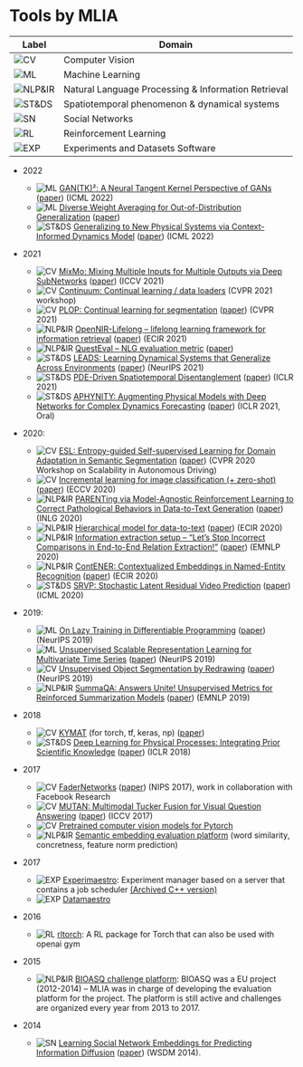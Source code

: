 # Tools by MLIA
| Label   |      Domain    |
|----------|-------------|
| ![CV](https://labl.es/svg?text=CV&bgcolor=F1C40F&width=60) | Computer Vision | 
| ![ML](https://labl.es/svg?text=ML&bgcolor=ee0701&width=60) | Machine Learning | 
| ![NLP&IR](https://labl.es/svg?text=NLP%26IR&bgcolor=9B59B6&width=60) | Natural Language Processing & Information Retrieval |
|![ST&DS](https://labl.es/svg?text=ST%26DS&bgcolor=5DADE2&width=60) | Spatiotemporal phenomenon & dynamical systems |
|![SN](https://labl.es/svg?text=SN&bgcolor=1ABC9C&width=60) | Social Networks |
| ![RL](https://labl.es/svg?text=RL&bgcolor=2BDC00&width=60) | Reinforcement Learning |
| ![EXP](https://labl.es/svg?text=EXP&bgcolor=0225C3&width=60) | Experiments and Datasets Software |

- 2022
  - ![ML](https://labl.es/svg?text=ML&bgcolor=ee0701&width=60) [GAN(TK)²: A Neural Tangent Kernel Perspective of GANs](https://github.com/MLIA/gantk2) ([paper](https://arxiv.org/abs/2106.05566)) (ICML 2022)
  - ![ML](https://labl.es/svg?text=ML&bgcolor=ee0701&width=60) [Diverse Weight Averaging for Out-of-Distribution Generalization](https://github.com/MLIA/diwa) ([paper](https://arxiv.org/abs/2205.09739))
  - ![ST&DS](https://labl.es/svg?text=ST%26DS&bgcolor=5DADE2&width=60) [Generalizing to New Physical Systems via Context-Informed Dynamics Model](https://github.com/MLIA/CoDA) ([paper](https://arxiv.org/abs/2202.01889)) (ICML 2022)

- 2021  
  - ![CV](https://labl.es/svg?text=CV&bgcolor=F1C40F&width=60) [MixMo: Mixing Multiple Inputs for Multiple Outputs via Deep SubNetworks](https://github.com/MLIA/mixmo-pytorch) ([paper](https://arxiv.org/abs/2103.06132)) (ICCV 2021) 
  - ![CV](https://labl.es/svg?text=CV&bgcolor=F1C40F&width=60) [Continuum: Continual learning / data loaders](https://github.com/MLIA/continuum) (CVPR 2021 workshop)
  - ![CV](https://labl.es/svg?text=CV&bgcolor=F1C40F&width=60) [PLOP: Continual learning for segmentation](https://github.com/MLIA/CVPR2021_PLOP) ([paper](https://arxiv.org/abs/2011.11390)) (CVPR 2021)
  - ![NLP&IR](https://labl.es/svg?text=NLP%26IR&bgcolor=9B59B6&width=60) [OpenNIR-Lifelong – lifelong learning framework for information retrieval](https://github.com/MLIA/OpenNIR-Lifelong) ([paper](https://arxiv.org/abs/2101.06984)) (ECIR 2021)
  - ![NLP&IR](https://labl.es/svg?text=NLP%26IR&bgcolor=9B59B6&width=60) [QuestEval – NLG evaluation metric](https://github.com/MLIA/QuestEval) ([paper](https://arxiv.org/abs/2104.07560))
  - ![ST&DS](https://labl.es/svg?text=ST%26DS&bgcolor=5DADE2&width=60) [LEADS: Learning Dynamical Systems that Generalize Across Environments](https://github.com/MLIA/LEADS) ([paper](https://arxiv.org/abs/2106.04546)) (NeurIPS 2021)
  - ![ST&DS](https://labl.es/svg?text=ST%26DS&bgcolor=5DADE2&width=60) [PDE-Driven Spatiotemporal Disentanglement](https://github.com/MLIA/spatiotemporal_variable_separation) ([paper](https://openreview.net/forum?id=vLaHRtHvfFp)) (ICLR 2021)
  - ![ST&DS](https://labl.es/svg?text=ST%26DS&bgcolor=5DADE2&width=60) [APHYNITY: Augmenting Physical Models with Deep Networks for Complex Dynamics Forecasting](https://github.com/MLIA/APHYNITY) ([paper](https://arxiv.org/abs/2010.04456)) (ICLR 2021, Oral)
- 2020:
  - ![CV](https://labl.es/svg?text=CV&bgcolor=F1C40F&width=60) [ESL: Entropy-guided Self-supervised Learning for Domain Adaptation in Semantic Segmentation](https://github.com/MLIA/ESL) ([paper](https://arxiv.org/abs/2006.08658)) (CVPR 2020 Workshop on Scalability in Autonomous Driving)
  - ![CV](https://labl.es/svg?text=CV&bgcolor=F1C40F&width=60) [Incremental learning for image classification (+ zero-shot)](https://github.com/MLIA/incremental_learning.pytorch) ([paper](https://arxiv.org/abs/2004.13513)) (ECCV 2020)
  - ![NLP&IR](https://labl.es/svg?text=NLP%26IR&bgcolor=9B59B6&width=60) [PARENTing via Model-Agnostic Reinforcement Learning to Correct Pathological Behaviors in Data-to-Text Generation](https://github.com/MLIA/PARENTing-rl) ([paper](https://arxiv.org/abs/2010.10866)) (INLG 2020)
  - ![NLP&IR](https://labl.es/svg?text=NLP%26IR&bgcolor=9B59B6&width=60) [Hierarchical model for data-to-text](https://github.com/MLIA/data-to-text-hierarchical) ([paper](https://arxiv.org/abs/1912.10011)) (ECIR 2020)
  - ![NLP&IR](https://labl.es/svg?text=NLP%26IR&bgcolor=9B59B6&width=60) [Information extraction setup – “Let’s Stop Incorrect Comparisons in End-to-End Relation Extraction!”](https://github.com/MLIA/sincere) ([paper](https://arxiv.org/abs/2009.10684)) (EMNLP 2020)
  - ![NLP&IR](https://labl.es/svg?text=NLP%26IR&bgcolor=9B59B6&width=60) [ContENER: Contextualized Embeddings in Named-Entity Recognition](https://github.com/MLIA/contener) ([paper](https://arxiv.org/abs/2001.08053)) (ECIR 2020)
  - ![ST&DS](https://labl.es/svg?text=ST%26DS&bgcolor=5DADE2&width=60) [SRVP: Stochastic Latent Residual Video Prediction](https://github.com/MLIA/srvp) ([paper](https://proceedings.mlr.press/v119/franceschi20a.html)) (ICML 2020) 
- 2019:
  - ![ML](https://labl.es/svg?text=ML&bgcolor=ee0701&width=60) [On Lazy Training in Differentiable Programming](https://github.com/MLIA/lazy-training-CNN) ([paper](https://arxiv.org/abs/1812.07956)) (NeurIPS 2019) 
  - ![ML](https://labl.es/svg?text=ML&bgcolor=ee0701&width=60) [Unsupervised Scalable Representation Learning for Multivariate Time Series](https://github.com/MLIA/UnsupervisedScalableRepresentationLearningTimeSeries) ([paper](https://papers.nips.cc/paper/2019/hash/53c6de78244e9f528eb3e1cda69699bb-Abstract.html)) (NeurIPS 2019)
  - ![CV](https://labl.es/svg?text=CV&bgcolor=F1C40F&width=60) [Unsupervised Object Segmentation by Redrawing](https://github.com/MLIA/ReDO) ([paper](https://arxiv.org/abs/1905.13539)) (NeurIPS 2019)
  - ![NLP&IR](https://labl.es/svg?text=NLP%26IR&bgcolor=9B59B6&width=60) [SummaQA: Answers Unite! Unsupervised Metrics for Reinforced Summarization Models](https://github.com/MLIA/summa-qa) ([paper](https://arxiv.org/abs/1909.01610)) (EMNLP 2019)
- 2018
  - ![CV](https://labl.es/svg?text=CV&bgcolor=F1C40F&width=60) [KYMAT](https://github.com/MLIA/kymatio) (for torch, tf, keras, np) ([paper](https://jmlr.org/papers/volume21/19-047/19-047.pdf))
  - ![ST&DS](https://labl.es/svg?text=ST%26DS&bgcolor=5DADE2&width=60) [Deep Learning for Physical Processes: Integrating Prior Scientific Knowledge](https://openreview.net/pdf?id=By4HsfWAZ) ([paper](https://arxiv.org/abs/1711.07970)) (ICLR 2018)
- 2017
  - ![CV](https://labl.es/svg?text=CV&bgcolor=F1C40F&width=60) [FaderNetworks](https://github.com/MLIA/FaderNetworks) ([paper](https://arxiv.org/abs/1706.00409)) (NIPS 2017), work in collaboration with Facebook Research
  - ![CV](https://labl.es/svg?text=CV&bgcolor=F1C40F&width=60) [MUTAN: Multimodal Tucker Fusion for Visual Question Answering](https://github.com/MLIA/vqa.pytorch) ([paper](https://arxiv.org/abs/1705.06676)) (ICCV 2017)
  - ![CV](https://labl.es/svg?text=CV&bgcolor=F1C40F&width=60) [Pretrained computer vision models for Pytorch](https://github.com/MLIA/pretrained-models.pytorch)
  - ![NLP&IR](https://labl.es/svg?text=NLP%26IR&bgcolor=9B59B6&width=60) [Semantic embedding evaluation platform](https://github.com/MLIA/embedding_evaluation) (word similarity, concretness, feature norm prediction)
- 2017
  - ![EXP](https://labl.es/svg?text=EXP&bgcolor=0225C3&width=60) [Experimaestro](https://github.com/MLIA/experimaestro-python): Experiment manager based on a server that contains a job scheduler [(Archived C++ version)](https://github.com/MLIA/experimaestro-cpp)
  - ![EXP](https://labl.es/svg?text=EXP&bgcolor=0225C3&width=60) [Datamaestro](https://github.com/MLIA/datamaestro)
- 2016
  - ![RL](https://labl.es/svg?text=RL&bgcolor=2BDC00&width=60) [rltorch](https://github.com/MLIA/rltorch): A RL package for Torch that can also be used with openai gym
- 2015 
  - ![NLP&IR](https://labl.es/svg?text=NLP%26IR&bgcolor=9B59B6&width=60) [BIOASQ challenge platform](http://www.bioasq.org/participate/challenges): BIOASQ was a EU project (2012-2014) – MLIA was in charge of developing the evaluation platform for the project. The platform is still active and challenges are organized every year from 2013 to 2017.
- 2014
  - ![SN](https://labl.es/svg?text=SN&bgcolor=1ABC9C&width=60) [Learning Social Network Embeddings for Predicting Information Diffusion](https://github.com/MLIA/social_network_diffusion_embeddings) ([paper](https://dl.acm.org/doi/10.1145/2556195.2556216)) (WSDM 2014).



## 


